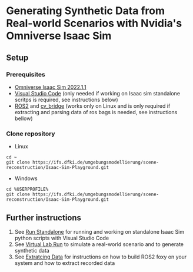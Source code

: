 # Generating Synthetic Data from Real-world Scenarios with Nvidia's Omniverse Isaac Sim
## Setup
### Prerequisites
* [Omniverse Isaac Sim 2022.1.1](https://docs.omniverse.nvidia.com/app_isaacsim/app_isaacsim/install_workstation.html)
* [Visual Studio Code](https://code.visualstudio.com/) (only needed if working on Isaac sim standalone scritps is required, see instructions below)
* [ROS2](https://docs.ros.org/en/foxy/Installation/Alternatives/Ubuntu-Development-Setup.html) and [cv_bridge](https://github.com/ros-perception/vision_opencv/tree/rolling/cv_bridge) (works only on Linux and is only required if extracting and parsing data of ros bags is needed, see instructions bellow)

### Clone repository
* Linux
```
cd ~
git clone https://ifs.dfki.de/umgebungsmodellierung/scene-reconstruction/Isaac-Sim-Playground.git
```
* Windows
```
cd %USERPROFILE%
git clone https://ifs.dfki.de/umgebungsmodellierung/scene-reconstruction/Isaac-Sim-Playground.git
```

## Further instructions
1. See [Run Standalone](run_standalone.md) for running and working on standalone Isaac Sim python scripts with Visual Studio Code
2. See [Virtual Lab Run](virtual_lab_run.md) to simulate a real-world scenario and to generate synthetic data
3. See [Extratcing Data](extracting_data.md) for instructions on how to build ROS2 foxy on your system and how to extract recorded data